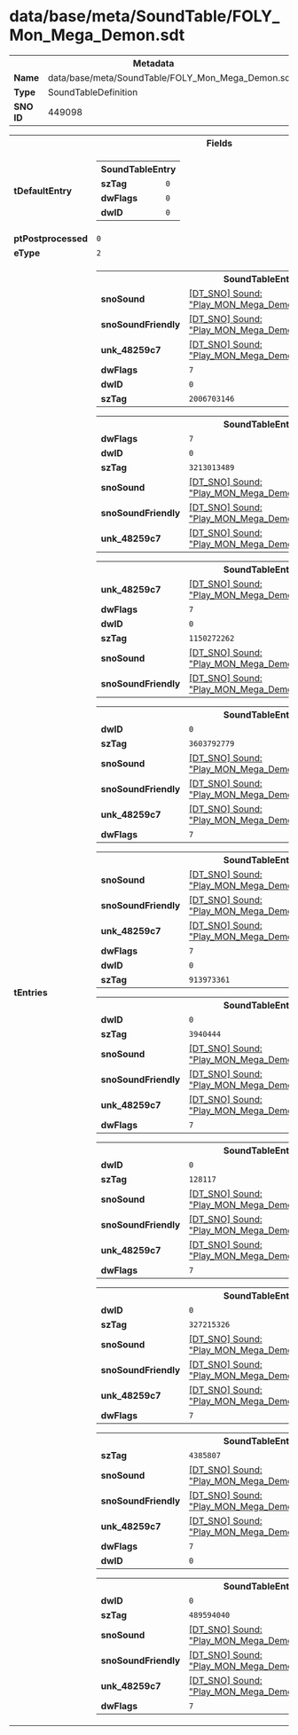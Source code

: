 <h1>data/base/meta/SoundTable/FOLY_Mon_Mega_Demon.sdt</h1><table><tr><th colspan="100%">Metadata</th></tr><tr><td><b>Name</b></td><td>data/base/meta/SoundTable/FOLY_Mon_Mega_Demon.sdt</td></tr><tr><td><b>Type</b></td><td>SoundTableDefinition</td></tr><tr><td><b>SNO ID</b></td><td>449098</td></tr></table>

<table><tr><th colspan="100%">Fields</th></tr><tr><td><b>tDefaultEntry</b></td><td><table><tr><th colspan="100%">SoundTableEntry</th></tr><tr><td><b>szTag</b></td><td><code>0</code></td></tr><tr><td><b>dwFlags</b></td><td><code>0</code></td></tr><tr><td><b>dwID</b></td><td><code>0</code></td></tr></table>

</td></tr><tr><td><b>ptPostprocessed</b></td><td><code>0</code></td></tr><tr><td><b>eType</b></td><td><code>2</code></td></tr><tr><td><b>tEntries</b></td><td><table><tr><th colspan="100%">SoundTableEntry</th></tr><tr><td><b>snoSound</b></td><td><a href="..\Sound\Play_MON_Mega_Demon_FOLY_Weapon_Impact.snd">[DT_SNO] Sound: "Play_MON_Mega_Demon_FOLY_Weapon_Impact"</a></td></tr><tr><td><b>snoSoundFriendly</b></td><td><a href="..\Sound\Play_MON_Mega_Demon_FOLY_Weapon_Impact.snd">[DT_SNO] Sound: "Play_MON_Mega_Demon_FOLY_Weapon_Impact"</a></td></tr><tr><td><b>unk_48259c7</b></td><td><a href="..\Sound\Play_MON_Mega_Demon_FOLY_Weapon_Impact.snd">[DT_SNO] Sound: "Play_MON_Mega_Demon_FOLY_Weapon_Impact"</a></td></tr><tr><td><b>dwFlags</b></td><td><code>7</code></td></tr><tr><td><b>dwID</b></td><td><code>0</code></td></tr><tr><td><b>szTag</b></td><td><code>2006703146</code></td></tr></table>


<table><tr><th colspan="100%">SoundTableEntry</th></tr><tr><td><b>dwFlags</b></td><td><code>7</code></td></tr><tr><td><b>dwID</b></td><td><code>0</code></td></tr><tr><td><b>szTag</b></td><td><code>3213013489</code></td></tr><tr><td><b>snoSound</b></td><td><a href="..\Sound\Play_MON_Mega_Demon_Footsteps_Run_3P.snd">[DT_SNO] Sound: "Play_MON_Mega_Demon_Footsteps_Run_3P"</a></td></tr><tr><td><b>snoSoundFriendly</b></td><td><a href="..\Sound\Play_MON_Mega_Demon_Footsteps_Run_3P.snd">[DT_SNO] Sound: "Play_MON_Mega_Demon_Footsteps_Run_3P"</a></td></tr><tr><td><b>unk_48259c7</b></td><td><a href="..\Sound\Play_MON_Mega_Demon_Footsteps_Run_3P.snd">[DT_SNO] Sound: "Play_MON_Mega_Demon_Footsteps_Run_3P"</a></td></tr></table>


<table><tr><th colspan="100%">SoundTableEntry</th></tr><tr><td><b>unk_48259c7</b></td><td><a href="..\Sound\Play_MON_Mega_Demon_Footsteps_Run_3P.snd">[DT_SNO] Sound: "Play_MON_Mega_Demon_Footsteps_Run_3P"</a></td></tr><tr><td><b>dwFlags</b></td><td><code>7</code></td></tr><tr><td><b>dwID</b></td><td><code>0</code></td></tr><tr><td><b>szTag</b></td><td><code>1150272262</code></td></tr><tr><td><b>snoSound</b></td><td><a href="..\Sound\Play_MON_Mega_Demon_Footsteps_Run_3P.snd">[DT_SNO] Sound: "Play_MON_Mega_Demon_Footsteps_Run_3P"</a></td></tr><tr><td><b>snoSoundFriendly</b></td><td><a href="..\Sound\Play_MON_Mega_Demon_Footsteps_Run_3P.snd">[DT_SNO] Sound: "Play_MON_Mega_Demon_Footsteps_Run_3P"</a></td></tr></table>


<table><tr><th colspan="100%">SoundTableEntry</th></tr><tr><td><b>dwID</b></td><td><code>0</code></td></tr><tr><td><b>szTag</b></td><td><code>3603792779</code></td></tr><tr><td><b>snoSound</b></td><td><a href="..\Sound\Play_MON_Mega_Demon_FOLY_Hand_Down_3P.snd">[DT_SNO] Sound: "Play_MON_Mega_Demon_FOLY_Hand_Down_3P"</a></td></tr><tr><td><b>snoSoundFriendly</b></td><td><a href="..\Sound\Play_MON_Mega_Demon_FOLY_Hand_Down_3P.snd">[DT_SNO] Sound: "Play_MON_Mega_Demon_FOLY_Hand_Down_3P"</a></td></tr><tr><td><b>unk_48259c7</b></td><td><a href="..\Sound\Play_MON_Mega_Demon_FOLY_Hand_Down_3P.snd">[DT_SNO] Sound: "Play_MON_Mega_Demon_FOLY_Hand_Down_3P"</a></td></tr><tr><td><b>dwFlags</b></td><td><code>7</code></td></tr></table>


<table><tr><th colspan="100%">SoundTableEntry</th></tr><tr><td><b>snoSound</b></td><td><a href="..\Sound\Play_MON_Mega_Demon_FOLY_Wing_Flap_Large_3P.snd">[DT_SNO] Sound: "Play_MON_Mega_Demon_FOLY_Wing_Flap_Large_3P"</a></td></tr><tr><td><b>snoSoundFriendly</b></td><td><a href="..\Sound\Play_MON_Mega_Demon_FOLY_Wing_Flap_Large_3P.snd">[DT_SNO] Sound: "Play_MON_Mega_Demon_FOLY_Wing_Flap_Large_3P"</a></td></tr><tr><td><b>unk_48259c7</b></td><td><a href="..\Sound\Play_MON_Mega_Demon_FOLY_Wing_Flap_Large_3P.snd">[DT_SNO] Sound: "Play_MON_Mega_Demon_FOLY_Wing_Flap_Large_3P"</a></td></tr><tr><td><b>dwFlags</b></td><td><code>7</code></td></tr><tr><td><b>dwID</b></td><td><code>0</code></td></tr><tr><td><b>szTag</b></td><td><code>913973361</code></td></tr></table>


<table><tr><th colspan="100%">SoundTableEntry</th></tr><tr><td><b>dwID</b></td><td><code>0</code></td></tr><tr><td><b>szTag</b></td><td><code>3940444</code></td></tr><tr><td><b>snoSound</b></td><td><a href="..\Sound\Play_MON_Mega_Demon_FOLY_Whoosh_Launch.snd">[DT_SNO] Sound: "Play_MON_Mega_Demon_FOLY_Whoosh_Launch"</a></td></tr><tr><td><b>snoSoundFriendly</b></td><td><a href="..\Sound\Play_MON_Mega_Demon_FOLY_Whoosh_Launch.snd">[DT_SNO] Sound: "Play_MON_Mega_Demon_FOLY_Whoosh_Launch"</a></td></tr><tr><td><b>unk_48259c7</b></td><td><a href="..\Sound\Play_MON_Mega_Demon_FOLY_Whoosh_Launch.snd">[DT_SNO] Sound: "Play_MON_Mega_Demon_FOLY_Whoosh_Launch"</a></td></tr><tr><td><b>dwFlags</b></td><td><code>7</code></td></tr></table>


<table><tr><th colspan="100%">SoundTableEntry</th></tr><tr><td><b>dwID</b></td><td><code>0</code></td></tr><tr><td><b>szTag</b></td><td><code>128117</code></td></tr><tr><td><b>snoSound</b></td><td><a href="..\Sound\Play_MON_Mega_Demon_FOLY_Body_Mvts_Run_3P.snd">[DT_SNO] Sound: "Play_MON_Mega_Demon_FOLY_Body_Mvts_Run_3P"</a></td></tr><tr><td><b>snoSoundFriendly</b></td><td><a href="..\Sound\Play_MON_Mega_Demon_FOLY_Body_Mvts_Run_3P.snd">[DT_SNO] Sound: "Play_MON_Mega_Demon_FOLY_Body_Mvts_Run_3P"</a></td></tr><tr><td><b>unk_48259c7</b></td><td><a href="..\Sound\Play_MON_Mega_Demon_FOLY_Body_Mvts_Run_3P.snd">[DT_SNO] Sound: "Play_MON_Mega_Demon_FOLY_Body_Mvts_Run_3P"</a></td></tr><tr><td><b>dwFlags</b></td><td><code>7</code></td></tr></table>


<table><tr><th colspan="100%">SoundTableEntry</th></tr><tr><td><b>dwID</b></td><td><code>0</code></td></tr><tr><td><b>szTag</b></td><td><code>327215326</code></td></tr><tr><td><b>snoSound</b></td><td><a href="..\Sound\Play_MON_Mega_Demon_Footsteps_Slide_3P.snd">[DT_SNO] Sound: "Play_MON_Mega_Demon_Footsteps_Slide_3P"</a></td></tr><tr><td><b>snoSoundFriendly</b></td><td><a href="..\Sound\Play_MON_Mega_Demon_Footsteps_Slide_3P.snd">[DT_SNO] Sound: "Play_MON_Mega_Demon_Footsteps_Slide_3P"</a></td></tr><tr><td><b>unk_48259c7</b></td><td><a href="..\Sound\Play_MON_Mega_Demon_Footsteps_Slide_3P.snd">[DT_SNO] Sound: "Play_MON_Mega_Demon_Footsteps_Slide_3P"</a></td></tr><tr><td><b>dwFlags</b></td><td><code>7</code></td></tr></table>


<table><tr><th colspan="100%">SoundTableEntry</th></tr><tr><td><b>szTag</b></td><td><code>4385807</code></td></tr><tr><td><b>snoSound</b></td><td><a href="..\Sound\Play_MON_Mega_Demon_FOLY_Body_Mvts_Walk_3P.snd">[DT_SNO] Sound: "Play_MON_Mega_Demon_FOLY_Body_Mvts_Walk_3P"</a></td></tr><tr><td><b>snoSoundFriendly</b></td><td><a href="..\Sound\Play_MON_Mega_Demon_FOLY_Body_Mvts_Walk_3P.snd">[DT_SNO] Sound: "Play_MON_Mega_Demon_FOLY_Body_Mvts_Walk_3P"</a></td></tr><tr><td><b>unk_48259c7</b></td><td><a href="..\Sound\Play_MON_Mega_Demon_FOLY_Body_Mvts_Walk_3P.snd">[DT_SNO] Sound: "Play_MON_Mega_Demon_FOLY_Body_Mvts_Walk_3P"</a></td></tr><tr><td><b>dwFlags</b></td><td><code>7</code></td></tr><tr><td><b>dwID</b></td><td><code>0</code></td></tr></table>


<table><tr><th colspan="100%">SoundTableEntry</th></tr><tr><td><b>dwID</b></td><td><code>0</code></td></tr><tr><td><b>szTag</b></td><td><code>489594040</code></td></tr><tr><td><b>snoSound</b></td><td><a href="..\Sound\Play_MON_Mega_Demon_FOLY_Whoosh.snd">[DT_SNO] Sound: "Play_MON_Mega_Demon_FOLY_Whoosh"</a></td></tr><tr><td><b>snoSoundFriendly</b></td><td><a href="..\Sound\Play_MON_Mega_Demon_FOLY_Whoosh.snd">[DT_SNO] Sound: "Play_MON_Mega_Demon_FOLY_Whoosh"</a></td></tr><tr><td><b>unk_48259c7</b></td><td><a href="..\Sound\Play_MON_Mega_Demon_FOLY_Whoosh.snd">[DT_SNO] Sound: "Play_MON_Mega_Demon_FOLY_Whoosh"</a></td></tr><tr><td><b>dwFlags</b></td><td><code>7</code></td></tr></table>


</td></tr></table>

